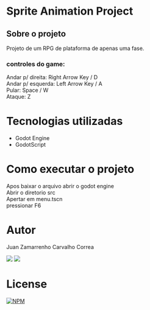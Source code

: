 # Sprite Animation Project

## Sobre o projeto

Projeto de um RPG de plataforma de apenas uma fase.

### controles do game:

Andar p/ direita:	Right Arrow Key / D <br>
Andar p/ esquerda: Left Arrow Key / A <br>
Pular:	Space / W <br>
Ataque: Z <br>

# Tecnologias utilizadas

- Godot Engine
- GodotScript

# Como executar o projeto

Apos baixar o arquivo abrir o godot engine <br>
Abrir o diretorio src <br>
Apertar em menu.tscn <br>
pressionar F6

# Autor

Juan Zamarrenho Carvalho Correa

<a href="https://www.linkedin.com/in/juan-zamarrenho-carvalho-correa-9723bb150/" target="_blank"><img src="https://img.shields.io/badge/LinkedIn-0077B5?style=for-the-badge&logo=linkedin&logoColor=white" target="_blank"></a>
<a href="https://www.instagram.com/juanzcc/" target="_blank"><img src="https://img.shields.io/badge/Instagram-E4405F?style=for-the-badge&logo=instagram&logoColor=white" target="_blank"></a>

# License

[![NPM](https://img.shields.io/npm/l/react)](https://github.com/juanzcc/OneVikingVsSixGolemsGame/blob/main/LICENSE) 
